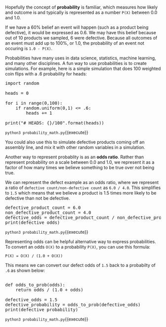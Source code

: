 
Hopefully the concept of **probability** is familiar, which measures how likely and outcome is and typically is represented as a number `P(X)` between 0.0 and 1.0. 

If we have a 60% belief an event will happen (such as a product being defective), it would be expressed as 0.6. We may have this belief because out of 10 products we sampled, 6 were defective. Because all outcomes of an event must add up to 100%, or 1.0, the probability of an event not occuring is `1.0 - P(X)`.

Probabilities have many uses in data science, statistics, machine learning, and many other disciplines. A fun way to use probabilities is to create simulations. For example, here is a simple simulation that does 100 weighted coin flips with a .6 probability for heads: 

<pre class="file" data-filename="probability_math.py" data-target="replace">
import random

heads = 0

for i in range(0,100):
	if random.uniform(0,1) <= .6:
		heads += 1 

print("# HEADS: {}/100".format(heads))
</pre>

`python3 probability_math.py`{{execute}}

You could also use this to simulate defective products coming off an assembly line, and mix it with other random variables in a simulation.

Another way to represent probablity is as an **odds ratio**. Rather than represent probability on a scale between 0.0 and 1.0, we represent it as a factor of how many times we believe something to be true over not being true.

We can represent the defect example as an odds ratio, where we represent a ratio of `defective count/non-defective count` as `6.0 / 4.0`. This simplifies to `1.5` which means that we believe a product is 1.5 times more likely to be defective than not be defective. 

<pre class="file" data-filename="monty_hall.py" data-target="replace">
defective_product_count = 6.0
non_defective_product_count = 4.0
defective_odds = defective_product_count / non_defective_product_count
print(defective_odds)
</pre>

`python3 probability_math.py`{{execute}}

Representing odds can be helpful alternative way to express probabilities. To convert an odds `O(X)` to a probability `P(X)`, you can use this formula: 

```
P(X) = O(X) / (1.0 + O(X))
```

This means we can convert our defect odds of `1.5` back to a probabilty of `.6` as shown below: 

<pre class="file" data-filename="probability_math.py" data-target="replace">

def odds_to_prob(odds):
	return odds / (1.0 + odds)
	
defective_odds = 1.5
defective_probability = odds_to_prob(defective_odds)
print(defective_probability)
</pre>

`python3 probability_math.py`{{execute}}
